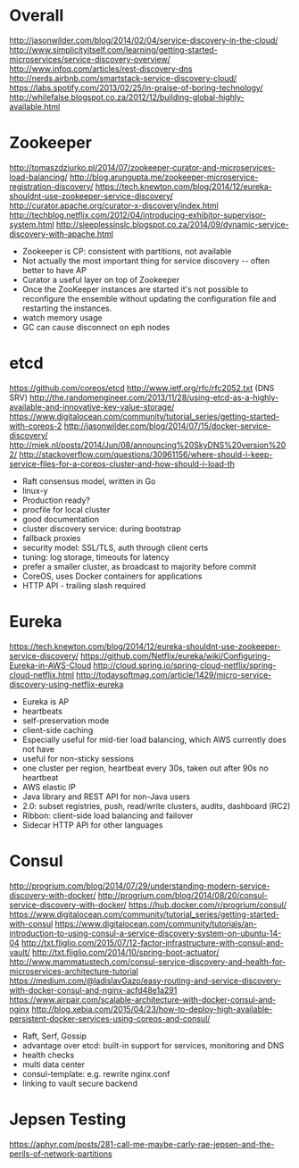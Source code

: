 # Overall

http://jasonwilder.com/blog/2014/02/04/service-discovery-in-the-cloud/
http://www.simplicityitself.com/learning/getting-started-microservices/service-discovery-overview/
http://www.infoq.com/articles/rest-discovery-dns
http://nerds.airbnb.com/smartstack-service-discovery-cloud/
https://labs.spotify.com/2013/02/25/in-praise-of-boring-technology/
http://whilefalse.blogspot.co.za/2012/12/building-global-highly-available.html

# Zookeeper

http://tomaszdziurko.pl/2014/07/zookeeper-curator-and-microservices-load-balancing/
http://blog.arungupta.me/zookeeper-microservice-registration-discovery/
https://tech.knewton.com/blog/2014/12/eureka-shouldnt-use-zookeeper-service-discovery/
http://curator.apache.org/curator-x-discovery/index.html
http://techblog.netflix.com/2012/04/introducing-exhibitor-supervisor-system.html
http://sleeplessinslc.blogspot.co.za/2014/09/dynamic-service-discovery-with-apache.html

- Zookeeper is CP: consistent with partitions, not available
- Not actually the most important thing for service discovery -- often better to have AP
- Curator a useful layer on top of Zookeeper
- Once the ZooKeeper instances are started it's not possible to reconfigure the ensemble without updating the configuration file and restarting the instances.
- watch memory usage
- GC can cause disconnect on eph nodes

# etcd

https://github.com/coreos/etcd
http://www.ietf.org/rfc/rfc2052.txt (DNS SRV)
http://the.randomengineer.com/2013/11/28/using-etcd-as-a-highly-available-and-innovative-key-value-storage/
https://www.digitalocean.com/community/tutorial_series/getting-started-with-coreos-2
http://jasonwilder.com/blog/2014/07/15/docker-service-discovery/
http://miek.nl/posts/2014/Jun/08/announcing%20SkyDNS%20version%202/
http://stackoverflow.com/questions/30961156/where-should-i-keep-service-files-for-a-coreos-cluster-and-how-should-i-load-th

- Raft consensus model, written in Go
- linux-y
- Production ready?
- procfile for local cluster
- good documentation
- cluster discovery service: during bootstrap
- fallback proxies
- security model: SSL/TLS, auth through client certs
- tuning: log storage, timeouts for latency
- prefer a smaller cluster, as broadcast to majority before commit
- CoreOS, uses Docker containers for applications
- HTTP API - trailing slash required


# Eureka

https://tech.knewton.com/blog/2014/12/eureka-shouldnt-use-zookeeper-service-discovery/
https://github.com/Netflix/eureka/wiki/Configuring-Eureka-in-AWS-Cloud
http://cloud.spring.io/spring-cloud-netflix/spring-cloud-netflix.html
http://todaysoftmag.com/article/1429/micro-service-discovery-using-netflix-eureka

- Eureka is AP
- heartbeats
- self-preservation mode
- client-side caching
- Especially useful for mid-tier load balancing, which AWS currently does not have
- useful for non-sticky sessions
- one cluster per region, heartbeat every 30s, taken out after 90s no heartbeat
- AWS elastic IP
- Java library and REST API for non-Java users
- 2.0: subset registries, push, read/write clusters, audits, dashboard (RC2)
- Ribbon: client-side load balancing and failover
- Sidecar HTTP API for other languages

# Consul

http://progrium.com/blog/2014/07/29/understanding-modern-service-discovery-with-docker/
http://progrium.com/blog/2014/08/20/consul-service-discovery-with-docker/
https://hub.docker.com/r/progrium/consul/
https://www.digitalocean.com/community/tutorial_series/getting-started-with-consul
https://www.digitalocean.com/community/tutorials/an-introduction-to-using-consul-a-service-discovery-system-on-ubuntu-14-04
http://txt.fliglio.com/2015/07/12-factor-infrastructure-with-consul-and-vault/
http://txt.fliglio.com/2014/10/spring-boot-actuator/
http://www.mammatustech.com/consul-service-discovery-and-health-for-microservices-architecture-tutorial
https://medium.com/@ladislavGazo/easy-routing-and-service-discovery-with-docker-consul-and-nginx-acfd48e1a291
https://www.airpair.com/scalable-architecture-with-docker-consul-and-nginx
http://blog.xebia.com/2015/04/23/how-to-deploy-high-available-persistent-docker-services-using-coreos-and-consul/

- Raft, Serf, Gossip
- advantage over etcd: built-in support for services, monitoring and DNS
- health checks
- multi data center
- consul-template: e.g. rewrite nginx.conf
- linking to vault secure backend


# Jepsen Testing
https://aphyr.com/posts/281-call-me-maybe-carly-rae-jepsen-and-the-perils-of-network-partitions
